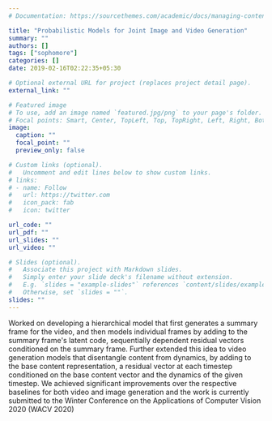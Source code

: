 ```yaml
---
# Documentation: https://sourcethemes.com/academic/docs/managing-content/

title: "Probabilistic Models for Joint Image and Video Generation"
summary: ""
authors: []
tags: ["sophomore"]
categories: []
date: 2019-02-16T02:22:35+05:30

# Optional external URL for project (replaces project detail page).
external_link: ""

# Featured image
# To use, add an image named `featured.jpg/png` to your page's folder.
# Focal points: Smart, Center, TopLeft, Top, TopRight, Left, Right, BottomLeft, Bottom, BottomRight.
image:
  caption: ""
  focal_point: ""
  preview_only: false

# Custom links (optional).
#   Uncomment and edit lines below to show custom links.
# links:
# - name: Follow
#   url: https://twitter.com
#   icon_pack: fab
#   icon: twitter

url_code: ""
url_pdf: ""
url_slides: ""
url_video: ""

# Slides (optional).
#   Associate this project with Markdown slides.
#   Simply enter your slide deck's filename without extension.
#   E.g. `slides = "example-slides"` references `content/slides/example-slides.md`.
#   Otherwise, set `slides = ""`.
slides: ""
---
```

Worked on developing a hierarchical model that first generates a summary frame for the video, and then models individual frames by adding to the summary frame's latent code, sequentially dependent residual vectors conditioned on the summary frame. Further extended this idea to video generation models that disentangle content from dynamics, by adding to the base content representation, a residual vector at each timestep conditioned on the base content vector and the dynamics of the given timestep. We achieved significant improvements over the respective baselines for both video and image generation and the work is currently submitted to the Winter Conference on the Applications of Computer Vision 2020 (WACV 2020)
